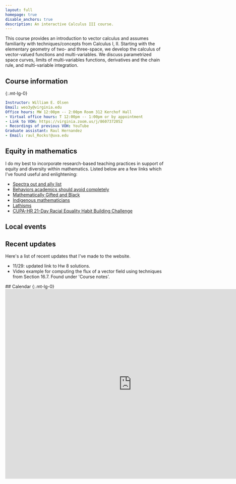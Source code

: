 ```yaml
---
layout: full
homepage: true
disable_anchors: true
description: An interactive Calculus III course.
---
```


This course provides an introduction to vector calculus and assumes familiarity with techniques/concepts from Calculus I, II. Starting with the elementary geometry of two- and three-space, we develop the calculus of vector-valued functions and multi-variables. We discuss parametrized space curves, limits of multi-variables functions, derivatives and the chain rule, and multi-variable integration.

<div class="row">
<div class="col-lg-6" markdown="1">

## Course information
{:.mt-lg-0}

```yaml
Instructor: William E. Olsen
Email: weo3y@virginia.edu
Office hours: MW 12:00pm -- 2:00pm Room 312 Kerchof Hall
- Virtual office hours: T 12:00pm -- 1:00pm or by appointment
- Link to VOH: https://virginia.zoom.us/j/8607372052
- Recordings of previous VOH: YouTube
Graduate assistant: Raul Hernandez
- Email: raul_Rocks!@uva.edu 
```

## Equity in mathematics

I do my best to incorporate research-based teaching practices in support of equity and diversity within mathematics. Listed below are a few links which I've found useful and enlightening:
  - [Spectra out and ally list](http://lgbtmath.org/)
  - [Behaviors academics should avoid completely](https://sites.google.com/view/basac-training/)
  - [Mathematically Gifted and Black](https://mathematicallygiftedandblack.com/)
  - [Indigenous mathematicians](https://indigenousmathematicians.org/)
  - [Lathisms](https://www.lathisms.org/)
  - [CUPA-HR 21-Day Racial Equality Habit Building Challenge](https://www.cupahr.org/events/21-day-challenges/21-day-racial-equity-habit-building-challenge/)

## Local events

## Recent updates
Here's a list of recent updates that I've made to the website.
  - 11/29: updated link to Hw 8 solutions.
  - Video example for computing the flux of a vector field using techniques from Section 16.7. Found under 'Course notes'.
  
</div>
<div class="col-lg-6" markdown="1">
## Calendar
{:.mt-lg-0}
<iframe src="https://calendar.google.com/calendar/embed?src=5c7ecad7ae65e8db19743276a960f0c78bebeb183148d77a91f1e3fd24feb6be%40group.calendar.google.com&ctz=America%2FNew_York" style="border: 0" width="800" height="600" frameborder="0" scrolling="no"></iframe>
</div>
</div>


